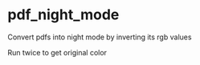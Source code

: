 # pdf_night_mode
Convert pdfs into night mode by inverting its rgb values

Run twice to get original color
